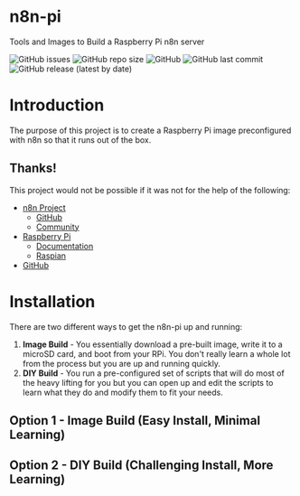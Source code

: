 # n8n-pi
 Tools and Images to Build a Raspberry Pi n8n server

 ![GitHub issues](https://img.shields.io/github/issues-raw/TephlonDude/n8n-pi) ![GitHub repo size](https://img.shields.io/github/repo-size/TephlonDude/n8n-pi) ![GitHub](https://img.shields.io/github/license/TephlonDude/n8n-pi) ![GitHub last commit](https://img.shields.io/github/last-commit/TephlonDude/n8n-pi) ![GitHub release (latest by date)](https://img.shields.io/github/v/release/TephlonDude/n8n-pi)

# Introduction
The purpose of this project is to create a Raspberry Pi image preconfigured with n8n so that it runs out of the box.

## Thanks!
This project would not be possible if it was not for the help of the following:
* [n8n Project](https://n8n.io/)
    * [GitHub](https://github.com/n8n-io/n8n)
    * [Community](https://community.n8n.io/)
* [Raspberry Pi](https://www.raspberrypi.org/)
    * [Documentation](https://www.raspberrypi.org/documentation/)
    * [Raspian](https://www.raspberrypi.org/downloads/raspbian/)
* [GitHub](https://github.com/)

# Installation
There are two different ways to get the n8n-pi up and running:
1. **Image Build** - You essentially download a pre-built image, write it to a microSD card, and boot from your RPi. You don't really learn a whole lot from the process but you are up and running quickly.
2. **DIY Build** - You run a pre-configured set of scripts that will do most of the heavy lifting for you but you can open up and edit the scripts to learn what they do and modify them to fit your needs.

## Option 1 - Image Build (Easy Install, Minimal Learning)


## Option 2 - DIY Build (Challenging Install, More Learning)